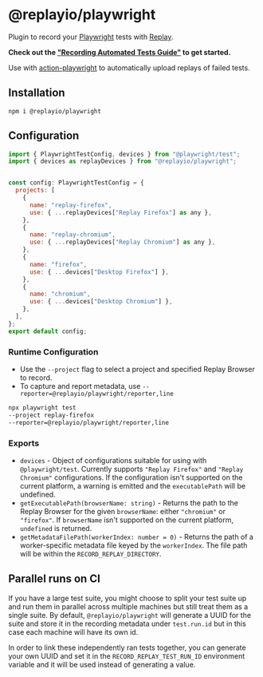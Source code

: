 # @replayio/playwright

Plugin to record your [Playwright](https://playwright.dev) tests with [Replay](https://replay.io).

**Check out the ["Recording Automated Tests Guide"](https://docs.replay.io/docs/recording-automated-tests-5bf7d91b65cd46deab1867b07bd12bdf) to get started.**

Use with [action-playwright](https://github.com/Replayio/action-playwright) to automatically upload replays of failed tests.

## Installation

`npm i @replayio/playwright`

## Configuration

```js
import { PlaywrightTestConfig, devices } from "@playwright/test";
import { devices as replayDevices } from "@replayio/playwright";


const config: PlaywrightTestConfig = {
  projects: [
    {
      name: "replay-firefox",
      use: { ...replayDevices["Replay Firefox"] as any },
    },
    {
      name: "replay-chromium",
      use: { ...replayDevices["Replay Chromium"] as any },
    },
    {
      name: "firefox",
      use: { ...devices["Desktop Firefox"] },
    },
    {
      name: "chromium",
      use: { ...devices["Desktop Chromium"] },
    },
  ],
};
export default config;
```

### Runtime Configuration

- Use the `--project` flag to select a project and specified Replay Browser to record.
- To capture and report metadata, use `--reporter=@replayio/playwright/reporter,line`

```bash
npx playwright test
--project replay-firefox
--reporter=@replayio/playwright/reporter,line
```

### Exports

- `devices` - Object of configurations suitable for using with `@playwright/test`. Currently supports `"Replay Firefox"` and `"Replay Chromium"` configurations. If the configuration isn't supported on the current platform, a warning is emitted and the `executablePath` will be undefined.
- `getExecutablePath(browserName: string)` - Returns the path to the Replay Browser for the given `browserName`: either `"chromium"` or `"firefox"`. If `browserName` isn't supported on the current platform, `undefined` is returned.
- `getMetadataFilePath(workerIndex: number = 0)` - Returns the path of a worker-specific metadata file keyed by the `workerIndex`. The file path will be within the `RECORD_REPLAY_DIRECTORY`.

## Parallel runs on CI

If you have a large test suite, you might choose to split your test suite up and run them in parallel across multiple machines but still treat them as a single suite. By default, `@replayio/playwright` will generate a UUID for the suite and store it in the recording metadata under `test.run.id` but in this case each machine will have its own id.

In order to link these independently ran tests together, you can generate your own UUID and set it in the `RECORD_REPLAY_TEST_RUN_ID` environment variable and it will be used instead of generating a value.
